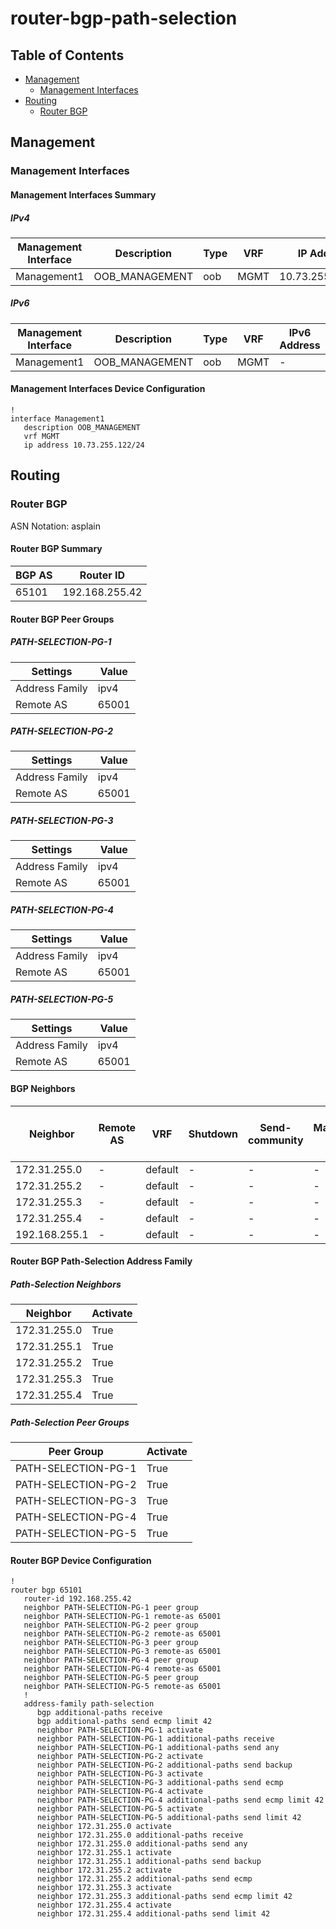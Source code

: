 # router-bgp-path-selection

## Table of Contents

- [Management](#management)
  - [Management Interfaces](#management-interfaces)
- [Routing](#routing)
  - [Router BGP](#router-bgp)

## Management

### Management Interfaces

#### Management Interfaces Summary

##### IPv4

| Management Interface | Description | Type | VRF | IP Address | Gateway |
| -------------------- | ----------- | ---- | --- | ---------- | ------- |
| Management1 | OOB_MANAGEMENT | oob | MGMT | 10.73.255.122/24 | 10.73.255.2 |

##### IPv6

| Management Interface | Description | Type | VRF | IPv6 Address | IPv6 Gateway |
| -------------------- | ----------- | ---- | --- | ------------ | ------------ |
| Management1 | OOB_MANAGEMENT | oob | MGMT | - | - |

#### Management Interfaces Device Configuration

```eos
!
interface Management1
   description OOB_MANAGEMENT
   vrf MGMT
   ip address 10.73.255.122/24
```

## Routing

### Router BGP

ASN Notation: asplain

#### Router BGP Summary

| BGP AS | Router ID |
| ------ | --------- |
| 65101 | 192.168.255.42 |

#### Router BGP Peer Groups

##### PATH-SELECTION-PG-1

| Settings | Value |
| -------- | ----- |
| Address Family | ipv4 |
| Remote AS | 65001 |

##### PATH-SELECTION-PG-2

| Settings | Value |
| -------- | ----- |
| Address Family | ipv4 |
| Remote AS | 65001 |

##### PATH-SELECTION-PG-3

| Settings | Value |
| -------- | ----- |
| Address Family | ipv4 |
| Remote AS | 65001 |

##### PATH-SELECTION-PG-4

| Settings | Value |
| -------- | ----- |
| Address Family | ipv4 |
| Remote AS | 65001 |

##### PATH-SELECTION-PG-5

| Settings | Value |
| -------- | ----- |
| Address Family | ipv4 |
| Remote AS | 65001 |

#### BGP Neighbors

| Neighbor | Remote AS | VRF | Shutdown | Send-community | Maximum-routes | Allowas-in | BFD | RIB Pre-Policy Retain | Route-Reflector Client | Passive | TTL Max Hops |
| -------- | --------- | --- | -------- | -------------- | -------------- | ---------- | --- | --------------------- | ---------------------- | ------- | ------------ |
| 172.31.255.0 | - | default | - | - | - | - | - | - | - | - | - |
| 172.31.255.2 | - | default | - | - | - | - | - | - | - | - | - |
| 172.31.255.3 | - | default | - | - | - | - | - | - | - | - | - |
| 172.31.255.4 | - | default | - | - | - | - | - | - | - | - | - |
| 192.168.255.1 | - | default | - | - | - | - | - | - | - | - | - |

#### Router BGP Path-Selection Address Family

##### Path-Selection Neighbors

| Neighbor | Activate |
| -------- | -------- |
| 172.31.255.0 | True |
| 172.31.255.1 | True |
| 172.31.255.2 | True |
| 172.31.255.3 | True |
| 172.31.255.4 | True |

##### Path-Selection Peer Groups

| Peer Group | Activate |
| ---------- | -------- |
| PATH-SELECTION-PG-1 | True |
| PATH-SELECTION-PG-2 | True |
| PATH-SELECTION-PG-3 | True |
| PATH-SELECTION-PG-4 | True |
| PATH-SELECTION-PG-5 | True |

#### Router BGP Device Configuration

```eos
!
router bgp 65101
   router-id 192.168.255.42
   neighbor PATH-SELECTION-PG-1 peer group
   neighbor PATH-SELECTION-PG-1 remote-as 65001
   neighbor PATH-SELECTION-PG-2 peer group
   neighbor PATH-SELECTION-PG-2 remote-as 65001
   neighbor PATH-SELECTION-PG-3 peer group
   neighbor PATH-SELECTION-PG-3 remote-as 65001
   neighbor PATH-SELECTION-PG-4 peer group
   neighbor PATH-SELECTION-PG-4 remote-as 65001
   neighbor PATH-SELECTION-PG-5 peer group
   neighbor PATH-SELECTION-PG-5 remote-as 65001
   !
   address-family path-selection
      bgp additional-paths receive
      bgp additional-paths send ecmp limit 42
      neighbor PATH-SELECTION-PG-1 activate
      neighbor PATH-SELECTION-PG-1 additional-paths receive
      neighbor PATH-SELECTION-PG-1 additional-paths send any
      neighbor PATH-SELECTION-PG-2 activate
      neighbor PATH-SELECTION-PG-2 additional-paths send backup
      neighbor PATH-SELECTION-PG-3 activate
      neighbor PATH-SELECTION-PG-3 additional-paths send ecmp
      neighbor PATH-SELECTION-PG-4 activate
      neighbor PATH-SELECTION-PG-4 additional-paths send ecmp limit 42
      neighbor PATH-SELECTION-PG-5 activate
      neighbor PATH-SELECTION-PG-5 additional-paths send limit 42
      neighbor 172.31.255.0 activate
      neighbor 172.31.255.0 additional-paths receive
      neighbor 172.31.255.0 additional-paths send any
      neighbor 172.31.255.1 activate
      neighbor 172.31.255.1 additional-paths send backup
      neighbor 172.31.255.2 activate
      neighbor 172.31.255.2 additional-paths send ecmp
      neighbor 172.31.255.3 activate
      neighbor 172.31.255.3 additional-paths send ecmp limit 42
      neighbor 172.31.255.4 activate
      neighbor 172.31.255.4 additional-paths send limit 42
```
